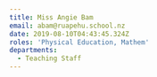 ```yaml
---
title: Miss Angie Bam
email: abam@ruapehu.school.nz
date: 2019-08-10T04:43:45.324Z
roles: 'Physical Education, Mathem'
departments:
  - Teaching Staff
---
```


